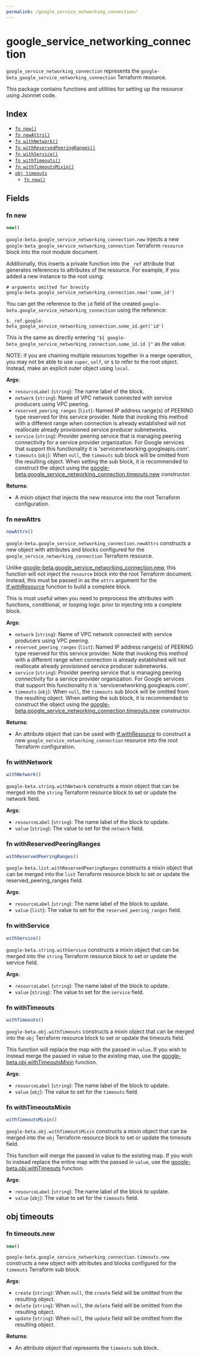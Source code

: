 ```yaml
---
permalink: /google_service_networking_connection/
---
```


# google_service_networking_connection

`google_service_networking_connection` represents the `google-beta_google_service_networking_connection` Terraform resource.



This package contains functions and utilities for setting up the resource using Jsonnet code.


## Index

* [`fn new()`](#fn-new)
* [`fn newAttrs()`](#fn-newattrs)
* [`fn withNetwork()`](#fn-withnetwork)
* [`fn withReservedPeeringRanges()`](#fn-withreservedpeeringranges)
* [`fn withService()`](#fn-withservice)
* [`fn withTimeouts()`](#fn-withtimeouts)
* [`fn withTimeoutsMixin()`](#fn-withtimeoutsmixin)
* [`obj timeouts`](#obj-timeouts)
  * [`fn new()`](#fn-timeoutsnew)

## Fields

### fn new

```ts
new()
```


`google-beta.google_service_networking_connection.new` injects a new `google-beta_google_service_networking_connection` Terraform `resource`
block into the root module document.

Additionally, this inserts a private function into the `_ref` attribute that generates references to attributes of the
resource. For example, if you added a new instance to the root using:

    # arguments omitted for brevity
    google-beta.google_service_networking_connection.new('some_id')

You can get the reference to the `id` field of the created `google-beta.google_service_networking_connection` using the reference:

    $._ref.google-beta_google_service_networking_connection.some_id.get('id')

This is the same as directly entering `"${ google-beta_google_service_networking_connection.some_id.id }"` as the value.

NOTE: if you are chaining multiple resources together in a merge operation, you may not be able to use `super`, `self`,
or `$` to refer to the root object. Instead, make an explicit outer object using `local`.

**Args**:
  - `resourceLabel` (`string`): The name label of the block.
  - `network` (`string`): Name of VPC network connected with service producers using VPC peering.
  - `reserved_peering_ranges` (`list`): Named IP address range(s) of PEERING type reserved for this service provider. Note that invoking this method with a different range when connection is already established will not reallocate already provisioned service producer subnetworks.
  - `service` (`string`): Provider peering service that is managing peering connectivity for a service provider organization. For Google services that support this functionality it is &#39;servicenetworking.googleapis.com&#39;.
  - `timeouts` (`obj`):  When `null`, the `timeouts` sub block will be omitted from the resulting object. When setting the sub block, it is recommended to construct the object using the [google-beta.google_service_networking_connection.timeouts.new](#fn-googleservicenetworkingconnectiontimeoutsnew) constructor.

**Returns**:
- A mixin object that injects the new resource into the root Terraform configuration.


### fn newAttrs

```ts
newAttrs()
```


`google-beta.google_service_networking_connection.newAttrs` constructs a new object with attributes and blocks configured for the `google_service_networking_connection`
Terraform resource.

Unlike [google-beta.google_service_networking_connection.new](#fn-googleservicenetworkingconnectionnew), this function will not inject the `resource`
block into the root Terraform document. Instead, this must be passed in as the `attrs` argument for the
[tf.withResource](https://github.com/tf-libsonnet/core/tree/main/docs#fn-withresource) function to build a complete block.

This is most useful when you need to preprocess the attributes with functions, conditional, or looping logic prior to
injecting into a complete block.

**Args**:
  - `network` (`string`): Name of VPC network connected with service producers using VPC peering.
  - `reserved_peering_ranges` (`list`): Named IP address range(s) of PEERING type reserved for this service provider. Note that invoking this method with a different range when connection is already established will not reallocate already provisioned service producer subnetworks.
  - `service` (`string`): Provider peering service that is managing peering connectivity for a service provider organization. For Google services that support this functionality it is &#39;servicenetworking.googleapis.com&#39;.
  - `timeouts` (`obj`):  When `null`, the `timeouts` sub block will be omitted from the resulting object. When setting the sub block, it is recommended to construct the object using the [google-beta.google_service_networking_connection.timeouts.new](#fn-googleservicenetworkingconnectiontimeoutsnew) constructor.

**Returns**:
  - An attribute object that can be used with [tf.withResource](https://github.com/tf-libsonnet/core/tree/main/docs#fn-withresource) to construct a new `google_service_networking_connection` resource into the root Terraform configuration.


### fn withNetwork

```ts
withNetwork()
```

`google-beta.string.withNetwork` constructs a mixin object that can be merged into the `string`
Terraform resource block to set or update the network field.



**Args**:
  - `resourceLabel` (`string`): The name label of the block to update.
  - `value` (`string`): The value to set for the `network` field.


### fn withReservedPeeringRanges

```ts
withReservedPeeringRanges()
```

`google-beta.list.withReservedPeeringRanges` constructs a mixin object that can be merged into the `list`
Terraform resource block to set or update the reserved_peering_ranges field.



**Args**:
  - `resourceLabel` (`string`): The name label of the block to update.
  - `value` (`list`): The value to set for the `reserved_peering_ranges` field.


### fn withService

```ts
withService()
```

`google-beta.string.withService` constructs a mixin object that can be merged into the `string`
Terraform resource block to set or update the service field.



**Args**:
  - `resourceLabel` (`string`): The name label of the block to update.
  - `value` (`string`): The value to set for the `service` field.


### fn withTimeouts

```ts
withTimeouts()
```

`google-beta.obj.withTimeouts` constructs a mixin object that can be merged into the `obj`
Terraform resource block to set or update the timeouts field.

This function will replace the map with the passed in `value`. If you wish to instead merge the
passed in value to the existing map, use the [google-beta.obj.withTimeoutsMixin](TODO) function.

**Args**:
  - `resourceLabel` (`string`): The name label of the block to update.
  - `value` (`obj`): The value to set for the `timeouts` field.


### fn withTimeoutsMixin

```ts
withTimeoutsMixin()
```

`google-beta.obj.withTimeoutsMixin` constructs a mixin object that can be merged into the `obj`
Terraform resource block to set or update the timeouts field.

This function will merge the passed in value to the existing map. If you wish
to instead replace the entire map with the passed in `value`, use the [google-beta.obj.withTimeouts](TODO)
function.


**Args**:
  - `resourceLabel` (`string`): The name label of the block to update.
  - `value` (`obj`): The value to set for the `timeouts` field.


## obj timeouts



### fn timeouts.new

```ts
new()
```


`google-beta.google_service_networking_connection.timeouts.new` constructs a new object with attributes and blocks configured for the `timeouts`
Terraform sub block.



**Args**:
  - `create` (`string`):  When `null`, the `create` field will be omitted from the resulting object.
  - `delete` (`string`):  When `null`, the `delete` field will be omitted from the resulting object.
  - `update` (`string`):  When `null`, the `update` field will be omitted from the resulting object.

**Returns**:
  - An attribute object that represents the `timeouts` sub block.
